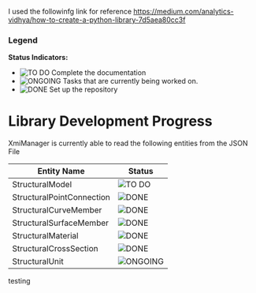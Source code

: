 I used the followinfg link for reference
https://medium.com/analytics-vidhya/how-to-create-a-python-library-7d5aea80cc3f

### Legend

**Status Indicators:**

- ![TO DO](https://img.shields.io/badge/Status-TO_DO-red) Complete the documentation
- ![ONGOING](https://img.shields.io/badge/Status-ONGOING-yellow) Tasks that are currently being worked on.
- ![DONE](https://img.shields.io/badge/Status-DONE-green) Set up the repository

# Library Development Progress

XmiManager is currently able to read the following entities from the JSON File

| Entity Name               | Status                                                         |
| ------------------------- | -------------------------------------------------------------- |
| StructuralModel           | ![TO DO](https://img.shields.io/badge/Status-TO_DO-red)        |
| StructuralPointConnection | ![DONE](https://img.shields.io/badge/Status-DONE-green)        |
| StructuralCurveMember     | ![DONE](https://img.shields.io/badge/Status-DONE-green)        |
| StructuralSurfaceMember   | ![DONE](https://img.shields.io/badge/Status-DONE-green)        |
| StructuralMaterial        | ![DONE](https://img.shields.io/badge/Status-DONE-green)        |
| StructuralCrossSection    | ![DONE](https://img.shields.io/badge/Status-DONE-green)        |
| StructuralUnit            | ![ONGOING](https://img.shields.io/badge/Status-ONGOING-yellow) |


testing